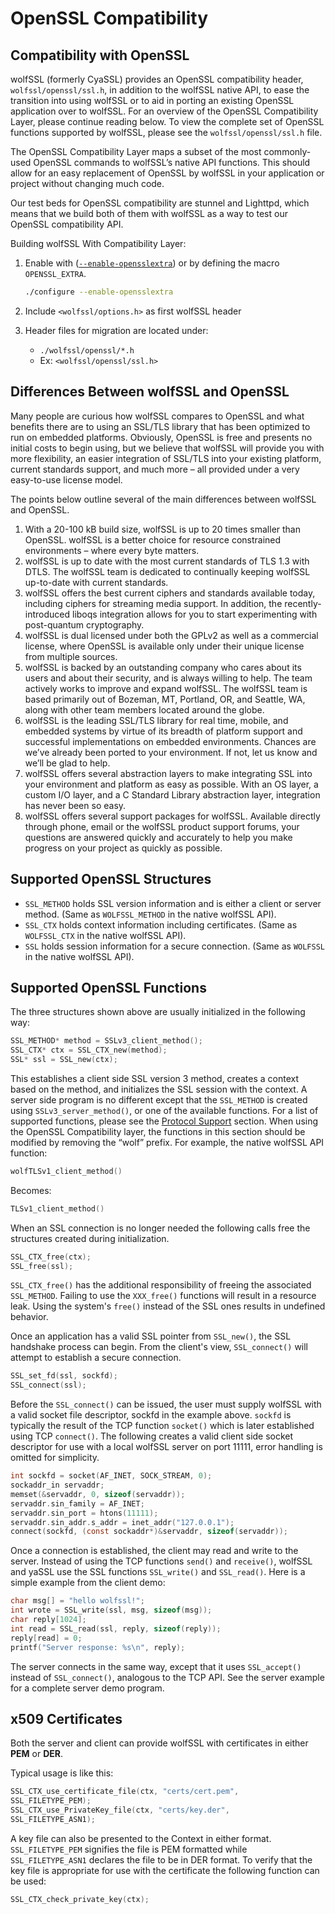 # OpenSSL Compatibility

## Compatibility with OpenSSL

wolfSSL (formerly CyaSSL) provides an OpenSSL compatibility header, `wolfssl/openssl/ssl.h`, in addition to the wolfSSL native API, to ease the transition into using wolfSSL or to aid in porting an existing OpenSSL application over to wolfSSL.  For an overview of the OpenSSL Compatibility Layer, please continue reading below.  To view the complete set of OpenSSL functions supported by wolfSSL, please see the `wolfssl/openssl/ssl.h` file.

The OpenSSL Compatibility Layer maps a subset of the most commonly-used OpenSSL commands to wolfSSL’s native API functions.  This should allow for an easy replacement of OpenSSL by wolfSSL in your application or project without changing much code.

Our test beds for OpenSSL compatibility are stunnel and Lighttpd, which means that we build both of them with wolfSSL as a way to test our OpenSSL compatibility API.

Building wolfSSL With Compatibility Layer:

1. Enable with ([`--enable-opensslextra`](chapter02.md#enable-opensslextra)) or by defining the macro `OPENSSL_EXTRA`.

    ```sh
    ./configure --enable-opensslextra
    ```

2. Include `<wolfssl/options.h>` as first wolfSSL header
3. Header files for migration are located under:
    * `./wolfssl/openssl/*.h`
    * Ex: `<wolfssl/openssl/ssl.h>`

## Differences Between wolfSSL and OpenSSL

Many people are curious how wolfSSL compares to OpenSSL and what benefits there are to using an SSL/TLS library that has been optimized to run on embedded platforms.  Obviously, OpenSSL is free and presents no initial costs to begin using, but we believe that wolfSSL will provide you with more flexibility, an easier integration of SSL/TLS into your existing platform, current standards support, and much more – all provided under a very easy-to-use license model.

The points below outline several of the main differences between wolfSSL and OpenSSL.

1. With a 20-100 kB build size, wolfSSL is up to 20 times smaller than OpenSSL.  wolfSSL is a better choice for resource constrained environments – where every byte matters.
2. wolfSSL is up to date with the most current standards of TLS 1.3 with DTLS.  The wolfSSL team is dedicated to continually keeping wolfSSL up-to-date with current standards.
3. wolfSSL offers the best current ciphers and standards available today, including ciphers for streaming media support.  In addition, the recently-introduced liboqs integration allows for you to start experimenting with post-quantum cryptography.
4. wolfSSL is dual licensed under both the GPLv2 as well as a commercial license, where OpenSSL is available only under their unique license from multiple sources.
5. wolfSSL is backed by an outstanding company who cares about its users and about their security, and is always willing to help. The team actively works to improve and expand wolfSSL.  The wolfSSL team is based primarily out of Bozeman, MT, Portland, OR, and Seattle, WA, along with other team members located around the globe.
6. wolfSSL is the leading SSL/TLS library for real time, mobile, and embedded systems by virtue of its breadth of platform support and successful implementations on embedded environments.  Chances are we’ve already been ported to your environment.  If not, let us know and we’ll be glad to help.
7. wolfSSL offers several abstraction layers to make integrating SSL into your environment and platform as easy as possible.  With an OS layer, a custom I/O layer, and a C Standard Library abstraction layer, integration has never been so easy.
8. wolfSSL offers several support packages for wolfSSL.  Available directly through phone, email or the wolfSSL product support forums, your questions are answered quickly and accurately to help you make progress on your project as quickly as possible.

## Supported OpenSSL Structures

* `SSL_METHOD` holds SSL version information and is either a client or server method. (Same as `WOLFSSL_METHOD` in the native wolfSSL API).
* `SSL_CTX` holds context information including certificates. (Same as `WOLFSSL_CTX` in the native wolfSSL API).
* `SSL` holds session information for a secure connection. (Same as `WOLFSSL` in the native wolfSSL API).

## Supported OpenSSL Functions

The three structures shown above are usually initialized in the following way:

```c
SSL_METHOD* method = SSLv3_client_method();
SSL_CTX* ctx = SSL_CTX_new(method);
SSL* ssl = SSL_new(ctx);
```

This establishes a client side SSL version 3 method, creates a context based on the method, and initializes the SSL session with the context. A server side program is no different except that the `SSL_METHOD` is created using `SSLv3_server_method()`, or one of the available functions.  For a list of supported functions, please see the [Protocol Support](chapter04.md#protocol-support) section.  When using the OpenSSL Compatibility layer, the functions in this section should be modified by removing the “wolf” prefix.  For example, the native wolfSSL API function:

```c
wolfTLSv1_client_method()
```

Becomes:

```c
TLSv1_client_method()
```

When an SSL connection is no longer needed the following calls free the structures created during initialization.

```c
SSL_CTX_free(ctx);
SSL_free(ssl);
```

`SSL_CTX_free()` has the additional responsibility of freeing the associated `SSL_METHOD`. Failing to use the `XXX_free()` functions will result in a resource leak. Using the system's `free()` instead of the SSL ones results in undefined behavior.

Once an application has a valid SSL pointer from `SSL_new()`, the SSL handshake process can begin. From the client's view, `SSL_connect()` will attempt to establish a secure connection.

```c
SSL_set_fd(ssl, sockfd);
SSL_connect(ssl);
```

Before the `SSL_connect()` can be issued, the user must supply wolfSSL with a valid socket file descriptor, sockfd in the example above. `sockfd` is typically the result of the TCP function `socket()` which is later established using TCP `connect()`. The following creates a valid client side socket descriptor for use with a local wolfSSL server on port 11111, error handling is omitted for simplicity.

```c
int sockfd = socket(AF_INET, SOCK_STREAM, 0);
sockaddr_in servaddr;
memset(&servaddr, 0, sizeof(servaddr));
servaddr.sin_family = AF_INET;
servaddr.sin_port = htons(11111);
servaddr.sin_addr.s_addr = inet_addr("127.0.0.1");
connect(sockfd, (const sockaddr*)&servaddr, sizeof(servaddr));
```

Once a connection is established, the client may read and write to the server. Instead of using the TCP functions `send()` and `receive()`, wolfSSL and yaSSL use the SSL functions `SSL_write()` and `SSL_read()`. Here is a simple example from the client demo:

```c
char msg[] = "hello wolfssl!";
int wrote = SSL_write(ssl, msg, sizeof(msg));
char reply[1024];
int read = SSL_read(ssl, reply, sizeof(reply));
reply[read] = 0;
printf("Server response: %s\n", reply);
```

The server connects in the same way, except that it uses `SSL_accept()` instead of `SSL_connect()`, analogous to the TCP API. See the server example for a complete server demo program.

## x509 Certificates

Both the server and client can provide wolfSSL with certificates in either **PEM** or **DER**.

Typical usage is like this:

```c
SSL_CTX_use_certificate_file(ctx, "certs/cert.pem",
SSL_FILETYPE_PEM);
SSL_CTX_use_PrivateKey_file(ctx, "certs/key.der",
SSL_FILETYPE_ASN1);
```

A key file can also be presented to the Context in either format. `SSL_FILETYPE_PEM` signifies the file is PEM formatted while `SSL_FILETYPE_ASN1` declares the file to be in DER format. To verify that the key file is appropriate for use with the certificate the following function can be used:

```c
SSL_CTX_check_private_key(ctx);
```
